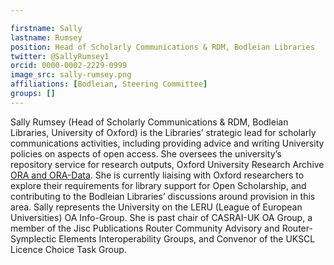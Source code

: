 ```yaml
---

firstname: Sally
lastname: Rumsey
position: Head of Scholarly Communications & RDM, Bodleian Libraries
twitter: @SallyRumsey1
orcid: 0000-0002-2229-0999
image_src: sally-rumsey.png
affiliations: [Bodleian, Steering Committee]
groups: []
---
```


Sally Rumsey (Head of Scholarly Communications & RDM, Bodleian Libraries, University of Oxford) is the Libraries’ strategic lead for scholarly communications activities, including providing advice and writing University policies on aspects of open access. She oversees the university’s repository service for research outputs, Oxford University Research Archive [ORA and ORA-Data](https://ora.ox.ac.uk/). She is currently liaising with Oxford researchers to explore their requirements for library support for Open Scholarship, and contributing to the Bodleian Libraries’ discussions around provision in this area. Sally represents the University on the LERU (League of European Universities) OA Info-Group. She is past chair of CASRAI-UK OA Group, a member of the Jisc Publications Router Community Advisory and Router-Symplectic Elements Interoperability Groups, and Convenor of the UKSCL Licence Choice Task Group.
